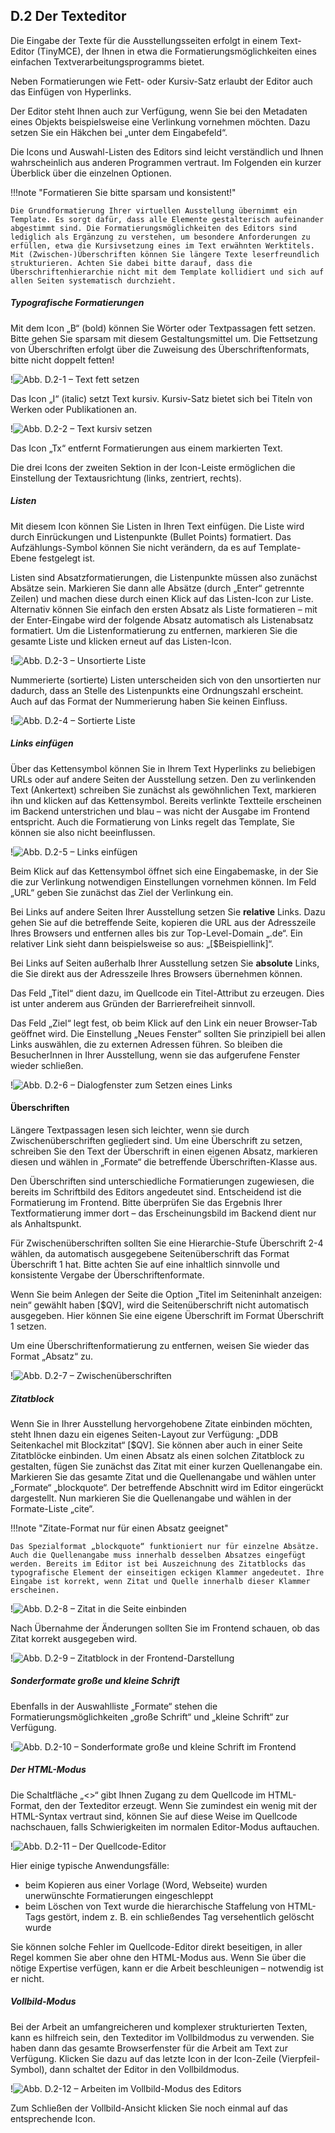 ## D.2 Der Texteditor

Die Eingabe der Texte für die Ausstellungsseiten erfolgt in einem Text-Editor (TinyMCE), der Ihnen in etwa die Formatierungsmöglichkeiten eines einfachen Textverarbeitungsprogramms bietet. 

Neben Formatierungen wie Fett- oder Kursiv-Satz erlaubt der Editor auch das Einfügen von Hyperlinks.

Der Editor steht Ihnen auch zur Verfügung, wenn Sie bei den Metadaten eines Objekts beispielsweise eine Verlinkung vornehmen möchten. Dazu setzen Sie ein Häkchen bei „unter dem Eingabefeld“.

Die Icons und Auswahl-Listen des Editors sind leicht verständlich und Ihnen wahrscheinlich aus anderen Programmen vertraut. Im Folgenden ein kurzer Überblick über die einzelnen Optionen.

!!!note "Formatieren Sie bitte sparsam und konsistent!"

    Die Grundformatierung Ihrer virtuellen Ausstellung übernimmt ein Template. Es sorgt dafür, dass alle Elemente gestalterisch aufeinander abgestimmt sind. Die Formatierungsmöglichkeiten des Editors sind lediglich als Ergänzung zu verstehen, um besondere Anforderungen zu erfüllen, etwa die Kursivsetzung eines im Text erwähnten Werktitels. Mit (Zwischen-)Überschriften können Sie längere Texte leserfreundlich strukturieren. Achten Sie dabei bitte darauf, dass die Überschriftenhierarchie nicht mit dem Template kollidiert und sich auf allen Seiten systematisch durchzieht.
	
##### Typografische Formatierungen

Mit dem Icon „B“ (bold) können Sie Wörter oder Textpassagen fett setzen. Bitte gehen Sie sparsam mit diesem Gestaltungsmittel um. Die Fettsetzung von Überschriften erfolgt über die Zuweisung des Überschriftenformats, bitte nicht doppelt fetten!

!![Abb. D.2-1 – Text fett setzen][D-2_1]

Das Icon „I“ (italic) setzt Text kursiv. Kursiv-Satz bietet sich bei Titeln von Werken oder Publikationen an.

!![Abb. D.2-2 – Text kursiv setzen][D-2_2]

Das Icon „Tx“ entfernt Formatierungen aus einem markierten Text. 

Die drei Icons der zweiten Sektion in der Icon-Leiste ermöglichen die Einstellung der Textausrichtung (links, zentriert, rechts).

##### Listen

Mit diesem Icon können Sie Listen in Ihren Text einfügen. Die Liste wird durch Einrückungen und Listenpunkte (Bullet Points) formatiert. Das Aufzählungs-Symbol können Sie nicht verändern, da es auf Template-Ebene festgelegt ist.

Listen sind Absatzformatierungen, die Listenpunkte müssen also zunächst Absätze sein. Markieren Sie dann alle Absätze (durch „Enter“ getrennte Zeilen) und machen diese durch einen Klick auf das Listen-Icon zur Liste. Alternativ können Sie einfach den ersten Absatz als Liste formatieren – mit der Enter-Eingabe wird der folgende Absatz automatisch als Listenabsatz formatiert. Um die Listenformatierung zu entfernen, markieren Sie die gesamte Liste und klicken erneut auf das Listen-Icon.

!![Abb. D.2-3 – Unsortierte Liste][D-2_3]

Nummerierte (sortierte) Listen unterscheiden sich von den unsortierten nur dadurch, dass an Stelle des Listenpunkts eine Ordnungszahl erscheint. Auch auf das Format der Nummerierung haben Sie keinen Einfluss.

!![Abb. D.2-4 – Sortierte Liste][D-2_4]

##### Links einfügen

Über das Kettensymbol können Sie in Ihrem Text Hyperlinks zu beliebigen URLs oder auf andere Seiten der Ausstellung setzen. Den zu verlinkenden Text (Ankertext) schreiben Sie zunächst als gewöhnlichen Text, markieren ihn und klicken auf das Kettensymbol. Bereits verlinkte Textteile erscheinen im Backend unterstrichen und blau – was nicht der Ausgabe im Frontend entspricht. Auch die Formatierung von Links regelt das Template, Sie können sie also nicht beeinflussen.

!![Abb. D.2-5 – Links einfügen][D-2_5]

Beim Klick auf das Kettensymbol öffnet sich eine Eingabemaske, in der Sie die zur Verlinkung notwendigen Einstellungen vornehmen können. Im Feld „URL“ geben Sie zunächst das Ziel der Verlinkung ein.

Bei Links auf andere Seiten Ihrer Ausstellung setzen Sie **relative** Links. Dazu gehen Sie auf die betreffende Seite, kopieren die URL aus der Adresszeile Ihres Browsers und entfernen alles bis zur Top-Level-Domain „.de“. Ein relativer Link sieht dann beispielsweise so aus: „[$Beispiellink]“.

Bei Links auf Seiten außerhalb Ihrer Ausstellung setzen Sie **absolute** Links, die Sie direkt aus der Adresszeile Ihres Browsers übernehmen können.

Das Feld „Titel“ dient dazu, im Quellcode ein Titel-Attribut zu erzeugen. Dies ist unter anderem aus Gründen der Barrierefreiheit sinnvoll.

Das Feld „Ziel“ legt fest, ob beim Klick auf den Link ein neuer Browser-Tab geöffnet wird. Die Einstellung „Neues Fenster“ sollten Sie prinzipiell bei allen Links auswählen, die zu externen Adressen führen. So bleiben die BesucherInnen in Ihrer Ausstellung, wenn sie das aufgerufene Fenster wieder schließen.

!![Abb. D.2-6 – Dialogfenster zum Setzen eines Links][D-2_6]

#### Überschriften

Längere Textpassagen lesen sich leichter, wenn sie durch Zwischenüberschriften gegliedert sind. Um eine Überschrift zu setzen, schreiben Sie den Text der Überschrift in einen eigenen Absatz, markieren diesen und wählen in „Formate“ die betreffende Überschriften-Klasse aus. 

Den Überschriften sind unterschiedliche Formatierungen zugewiesen, die bereits im Schriftbild des Editors angedeutet sind. Entscheidend ist die Formatierung im Frontend. Bitte überprüfen Sie das Ergebnis Ihrer Textformatierung immer dort – das Erscheinungsbild im Backend dient nur als Anhaltspunkt.

Für Zwischenüberschriften sollten Sie eine Hierarchie-Stufe Überschrift 2-4 wählen, da automatisch ausgegebene Seitenüberschrift das Format Überschrift 1 hat. Bitte achten Sie auf eine inhaltlich sinnvolle und konsistente Vergabe der Überschriftenformate.

Wenn Sie beim Anlegen der Seite die Option „Titel im Seiteninhalt anzeigen: nein“ gewählt haben [$QV], wird die Seitenüberschrift nicht automatisch ausgegeben. Hier können Sie eine eigene Überschrift im Format Überschrift 1 setzen.

Um eine Überschriftenformatierung zu entfernen, weisen Sie wieder das Format „Absatz“ zu.

!![Abb. D.2-7 – Zwischenüberschriften][D-2_7]

##### Zitatblock

Wenn Sie in Ihrer Ausstellung hervorgehobene Zitate einbinden möchten, steht Ihnen dazu ein eigenes Seiten-Layout zur Verfügung: „DDB Seitenkachel mit Blockzitat“ [$QV]. Sie können aber auch in einer Seite Zitatblöcke einbinden. Um einen Absatz als einen solchen Zitatblock zu gestalten, fügen Sie zunächst das Zitat mit einer kurzen Quellenangabe ein. Markieren Sie das gesamte Zitat und die Quellenangabe und wählen unter „Formate“ „blockquote“. Der betreffende Abschnitt wird im Editor eingerückt dargestellt. Nun markieren Sie die Quellenangabe und wählen in der Formate-Liste „cite“.

!!!note "Zitate-Format nur für einen Absatz geeignet"

    Das Spezialformat „blockquote“ funktioniert nur für einzelne Absätze. Auch die Quellenangabe muss innerhalb desselben Absatzes eingefügt werden. Bereits im Editor ist bei Auszeichnung des Zitatblocks das typografische Element der einseitigen eckigen Klammer angedeutet. Ihre Eingabe ist korrekt, wenn Zitat und Quelle innerhalb dieser Klammer erscheinen.

!![Abb. D.2-8 – Zitat in die Seite einbinden][D-2_8]

Nach Übernahme der Änderungen sollten Sie im Frontend schauen, ob das Zitat korrekt ausgegeben wird.

!![Abb. D.2-9 – Zitatblock in der Frontend-Darstellung][D-2_9]

##### Sonderformate große und kleine Schrift

Ebenfalls in der Auswahlliste „Formate“ stehen die Formatierungsmöglichkeiten „große Schrift“ und „kleine Schrift“ zur Verfügung.

!![Abb. D.2-10 – Sonderformate große und kleine Schrift im Frontend][D-2_10]

##### Der HTML-Modus

Die Schaltfläche „<>“ gibt Ihnen Zugang zu dem Quellcode im HTML-Format, den der Texteditor erzeugt. Wenn Sie zumindest ein wenig mit der HTML-Syntax vertraut sind, können Sie auf diese Weise im Quellcode nachschauen, falls Schwierigkeiten im normalen Editor-Modus auftauchen. 

!![Abb. D.2-11 – Der Quellcode-Editor][D-2_11]

Hier einige typische Anwendungsfälle:

* beim Kopieren aus einer Vorlage (Word, Webseite) wurden unerwünschte Formatierungen eingeschleppt
* beim Löschen von Text wurde die hierarchische Staffelung von HTML-Tags gestört, indem z. B. ein schließendes Tag versehentlich gelöscht wurde

Sie können solche Fehler im Quellcode-Editor direkt beseitigen, in aller Regel kommen Sie aber ohne den HTML-Modus aus. Wenn Sie über die nötige Expertise verfügen, kann er die Arbeit beschleunigen – notwendig ist er nicht.

##### Vollbild-Modus

Bei der Arbeit an umfangreicheren und komplexer strukturierten Texten, kann es hilfreich sein, den Texteditor im Vollbildmodus zu verwenden. Sie haben dann das gesamte Browserfenster für die Arbeit am Text zur Verfügung. Klicken Sie dazu auf das letzte Icon in der Icon-Zeile (Vierpfeil-Symbol), dann schaltet der Editor in den Vollbildmodus.

!![Abb. D.2-12 – Arbeiten im Vollbild-Modus des Editors][D-2_12]

Zum Schließen der Vollbild-Ansicht klicken Sie noch einmal auf das entsprechende Icon.

[D-2_1]: img/D-2_1.jpg "Abb. D.2-1 – Text fett setzen"
[D-2_2]: img/D-2_2.jpg "Abb. D.2-2 – Text kursiv setzen"
[D-2_3]: img/D-2_3.jpg "Abb. D.2-3 – Unsortierte Liste"
[D-2_4]: img/D-2_4.jpg "Abb. D.2-4 – Sortierte Liste"
[D-2_5]: img/D-2_5.jpg "Abb. D.2-5 – Links einfügen"
[D-2_6]: img/D-2_6.jpg "Abb. D.2-6 – Dialogfenster zum Setzen eines Links"
[D-2_7]: img/D-2_7.jpg "Abb. D.2-7 – Zwischenüberschriften"
[D-2_8]: img/D-2_8.jpg "Abb. D.2-8 – Zitat in die Seite einbinden"
[D-2_9]: img/D-2_9.jpg "Abb. D.2-9 – Zitatblock in der Frontend-Darstellung"
[D-2_10]: img/D-2_10.jpg "Abb. D.2-10 – Sonderformate große und kleine Schrift im Frontend"
[D-2_11]: img/D-2_11.jpg "Abb. D.2-11 – Der Quellcode-Editor"
[D-2_12]: img/D-2_12.jpg "Abb. D.2-12 – Arbeiten im Vollbild-Modus des Editors"
